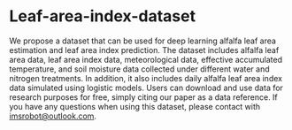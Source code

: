 # Leaf-area-index-dataset
We propose a dataset that can be used for deep learning alfalfa leaf area estimation and leaf area index prediction. The dataset includes alfalfa leaf area data, leaf area index data, meteorological data, effective accumulated temperature, and soil moisture data collected under different water and nitrogen treatments. In addition, it also includes daily alfalfa leaf area index data simulated using logistic models. Users can download and use data for research purposes for free, simply citing our paper as a data reference. If you have any questions when using this dataset, please contact with imsrobot@outlook.com.
